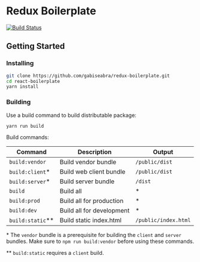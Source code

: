 # Redux Boilerplate

[![Build Status](https://travis-ci.org/gabiseabra/redux-boilerplate.svg?branch=master)](https://travis-ci.org/gabiseabra/redux-boilerplate)

## Getting Started

### Installing

```bash
git clone https://github.com/gabiseabra/redux-boilerplate.git
cd react-boilerplate
yarn install
```

### Building

Use a build command to build distributable package:

```bash
yarn run build
```

Build commands:

| Command          | Description               | Output
|------------------|---------------------------|--------------------
| `build:vendor`   | Build vendor bundle       | `/public/dist`
| `build:client`*  | Build web client bundle   | `/public/dist`
| `build:server`*  | Build server bundle       | `/dist`
| `build`          | Build all                 | \*
| `build:prod`     | Build all for production  | \*
| `build:dev`      | Build all for development | \*
| `build:static`** | Build static index.html   | `/public/index.html`

\* The `vendor` bundle is a prerequisite for building the `client` and `server` bundles. Make sure to `npm run build:vendor` before using these commands.  

\*\* `build:static` requires a `client` build.
